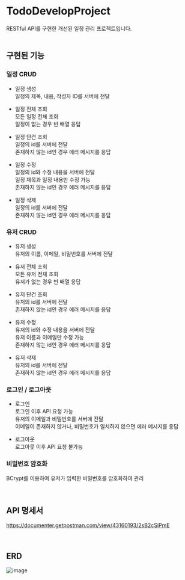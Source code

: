 # TodoDevelopProject
RESTful API를 구현한 개선된 일정 관리 프로젝트입니다.<br><br>

## 구현된 기능
### 일정 CRUD
- 일정 생성 <br>
일정의 제목, 내용, 작성자 ID를 서버에 전달<br>

- 일정 전체 조회<br>
모든 일정 전체 조회<br>
일정이 없는 경우 빈 배열 응답<br>

- 일정 단건 조회<br>
일정의 id를 서버에 전달<br>
존재하지 않는 id인 경우 에러 메시지를 응답<br>

- 일정 수정<br>
일정의 id와 수정 내용을 서버에 전달<br>
일정 제목과 일정 내용만 수정 가능<br>
존재하지 않는 id인 경우 에러 메시지를 응답<br>

- 일정 삭제<br>
일정의 id를 서버에 전달<br>
존재하지 않는 id인 경우 에러 메시지를 응답<br>
### 유저 CRUD
- 유저 생성 <br>
유저의 이름, 이메일, 비밀번호를 서버에 전달<br>

- 유저 전체 조회<br>
모든 유저 전체 조회<br>
유저가 없는 경우 빈 배열 응답<br>

- 유저 단건 조회<br>
유저의 id를 서버에 전달<br>
존재하지 않는 id인 경우 에러 메시지를 응답<br>

- 유저 수정<br>
유저의 id와 수정 내용을 서버에 전달<br>
유저 이름과 이메일만 수정 가능<br>
존재하지 않는 id인 경우 에러 메시지를 응답<br>

- 유저 삭제<br>
유저의 id를 서버에 전달<br>
존재하지 않는 id인 경우 에러 메시지를 응답<br>

### 로그인 / 로그아웃
- 로그인<br>
로그인 이후 API 요청 가능<br>
유저의 이메일과 비밀번호를 서버에 전달<br>
이메일이 존재하지 않거나, 비밀번호가 일치하지 않으면 에러 메시지를 응답<br>

- 로그아웃<br>
로그아웃 이후 API 요청 불가능<br>

### 비밀번호 암호화
BCrypt를 이용하여 유저가 입력한 비밀번호를 암호화하여 관리<br>

<br>

## API 명세서
https://documenter.getpostman.com/view/43160193/2sB2cSiPmE

<br>

## ERD
![image](https://github.com/user-attachments/assets/1dd45990-91cd-40e8-9d74-790910be6c34)

